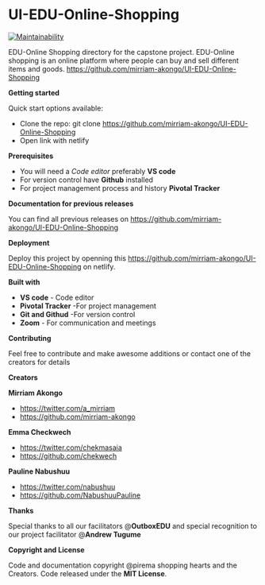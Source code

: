 # UI-EDU-Online-Shopping
[![Maintainability](https://api.codeclimate.com/v1/badges/40431a76a9cf7add0026/maintainability)](https://codeclimate.com/github/mirriam-akongo/UI-EDU-Online-Shopping/maintainability)

EDU-Online Shopping directory for the capstone project. EDU-Online shopping is an online platform where people can buy and sell different items and goods.
 <https://github.com/mirriam-akongo/UI-EDU-Online-Shopping>
 


**Getting started**

Quick start options available:

+ Clone the repo: git clone https://github.com/mirriam-akongo/UI-EDU-Online-Shopping
+ Open link with netlify


**Prerequisites**
+ You will need a *Code editor* preferably **VS code**
+ For version control have **Github** installed
+ For project management process and history **Pivotal Tracker**


**Documentation for previous releases**

You can find all previous releases on https://github.com/mirriam-akongo/UI-EDU-Online-Shopping

**Deployment**

Deploy this project by openning this https://github.com/mirriam-akongo/UI-EDU-Online-Shopping on netlify.

**Built with**
+ **VS code** - Code editor
+ **Pivotal Tracker** -For project management
+ **Git and Githud** -For version control
+ **Zoom** - For communication and meetings

**Contributing**

Feel free to contribute and make awesome additions or contact one of the creators for details


**Creators**

**Mirriam Akongo**
+ https://twitter.com/a_mirriam
+ https://github.com/mirriam-akongo

**Emma Checkwech**
+ https://twitter.com/chekmasaia
+ https://github.com/chekwech

**Pauline Nabushuu**
+ https://twitter.com/nabushuu
+ https://github.com/NabushuuPauline

**Thanks**

Special thanks to all our facilitators @**OutboxEDU** and special recognition to our project facilitator @**Andrew Tugume**

**Copyright and License**

Code and documentation copyright @pirema shopping hearts and the Creators. Code released under the **MIT License**.













